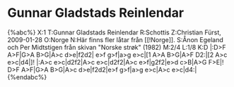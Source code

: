 # Gunnar Gladstads Reinlendar

{%abc%}
X:1
T:Gunnar Gladstads Reinlendar
R:Schottis
Z:Christian Fürst, 2009-01-28
O:Norge
N:Här finns fler låtar från [[!Norge]].
S:Ånon Egeland och Per Midtstigen från skivan "Norske strøk" (1982)
M:2/4
L:1/8
K:D
|:D>F A>F|G>A B>G|A>c d>e|f2d2| e>f g>f|a>g e>c|[1 A>A B>G|A>F D2:|[2 A>c e>c|d4|]!
|:A>c e>c|d2f2|A>c e>c|d2f2|A>c e>f|g2f2|e>d c>B|A>G F>E|!
D>F A>F|G>A B>G|A>c d>e|f2d2|e>f g>f|a>g e>c|A>c e>c|d4:|
{%endabc%}

